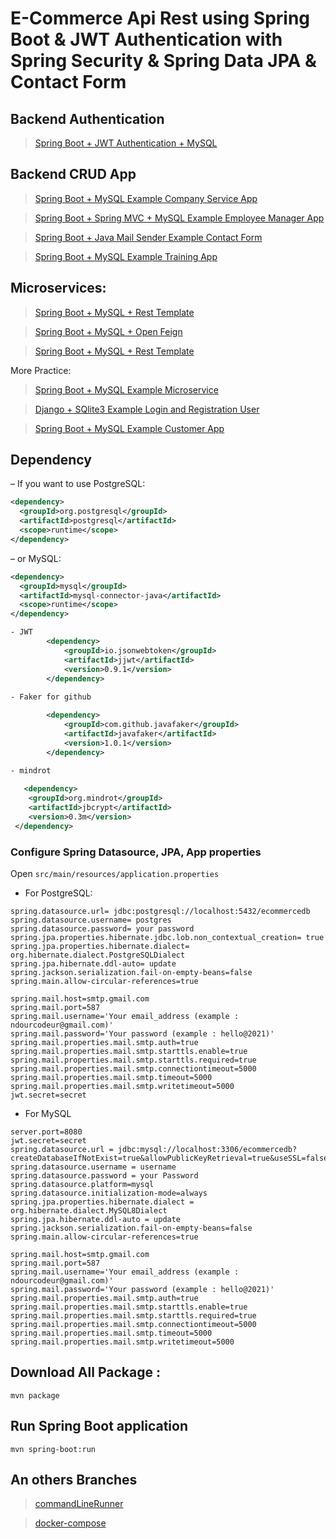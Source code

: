# E-Commerce Api Rest using Spring Boot & JWT Authentication with Spring Security & Spring Data JPA & Contact Form

## Backend Authentication

> [Spring Boot + JWT Authentication + MySQL](https://github.com/ndourbamba18/user-registration-jwt-api-rest)

## Backend CRUD App

> [Spring Boot + MySQL Example Company Service App](https://github.com/ndourbamba18/company-service)

> [Spring Boot + Spring MVC + MySQL Example Employee Manager App ](https://github.com/ndourbamba18/spring-boot-mvc-employee-manager)

> [Spring Boot + Java Mail Sender Example Contact Form](https://github.com/ndourbamba18/contact-form)

> [Spring Boot + MySQL Example Training App](https://github.com/ndourbamba18/training-rest-api)

## Microservices:
> [Spring Boot + MySQL + Rest Template](https://github.com/ndourbamba18/Microservices)
 
> [Spring Boot + MySQL + Open Feign](https://github.com/ndourbamba18/SpringBoot-Microservices-Using-FeignClients)

> [Spring Boot + MySQL + Rest Template](https://github.com/ndourbamba18/spring-boot-rest-template)

More Practice:
> [Spring Boot + MySQL Example Microservice](https://github.com/ndourbamba18/SpringBoot-Microservices)

>  [Django + SQlite3 Example Login and Registration User](https://github.com/ndourbamba18/login-registration-app)

> [Spring Boot + MySQL Example Customer App](https://github.com/ndourbamba18/customer-app)

## Dependency
– If you want to use PostgreSQL:
```xml
<dependency>
  <groupId>org.postgresql</groupId>
  <artifactId>postgresql</artifactId>
  <scope>runtime</scope>
</dependency>
```
– or MySQL:
```xml
<dependency>
  <groupId>mysql</groupId>
  <artifactId>mysql-connector-java</artifactId>
  <scope>runtime</scope>
</dependency>

- JWT
		<dependency>
			<groupId>io.jsonwebtoken</groupId>
			<artifactId>jjwt</artifactId>
			<version>0.9.1</version>
		</dependency>
   
- Faker for github

		<dependency>
			<groupId>com.github.javafaker</groupId>
			<artifactId>javafaker</artifactId>
			<version>1.0.1</version>
		</dependency>
    
- mindrot

   <dependency>
	<groupId>org.mindrot</groupId>
	<artifactId>jbcrypt</artifactId>
	<version>0.3m</version>
 </dependency>
 ```  
### Configure Spring Datasource, JPA, App properties
Open `src/main/resources/application.properties`
- For PostgreSQL:
```
spring.datasource.url= jdbc:postgresql://localhost:5432/ecommercedb
spring.datasource.username= postgres
spring.datasource.password= your password
spring.jpa.properties.hibernate.jdbc.lob.non_contextual_creation= true
spring.jpa.properties.hibernate.dialect= org.hibernate.dialect.PostgreSQLDialect
spring.jpa.hibernate.ddl-auto= update
spring.jackson.serialization.fail-on-empty-beans=false
spring.main.allow-circular-references=true

spring.mail.host=smtp.gmail.com
spring.mail.port=587
spring.mail.username='Your email_address (example : ndourcodeur@gmail.com)'
spring.mail.password='Your password (example : hello@2021)'
spring.mail.properties.mail.smtp.auth=true
spring.mail.properties.mail.smtp.starttls.enable=true
spring.mail.properties.mail.smtp.starttls.required=true
spring.mail.properties.mail.smtp.connectiontimeout=5000
spring.mail.properties.mail.smtp.timeout=5000
spring.mail.properties.mail.smtp.writetimeout=5000
jwt.secret=secret
```
- For MySQL
```
server.port=8080
jwt.secret=secret
spring.datasource.url = jdbc:mysql://localhost:3306/ecommercedb?createDatabaseIfNotExist=true&allowPublicKeyRetrieval=true&useSSL=false
spring.datasource.username = username
spring.datasource.password = your Password
spring.datasource.platform=mysql
spring.datasource.initialization-mode=always
spring.jpa.properties.hibernate.dialect = org.hibernate.dialect.MySQL8Dialect
spring.jpa.hibernate.ddl-auto = update
spring.jackson.serialization.fail-on-empty-beans=false
spring.main.allow-circular-references=true

spring.mail.host=smtp.gmail.com
spring.mail.port=587
spring.mail.username='Your email_address (example : ndourcodeur@gmail.com)'
spring.mail.password='Your password (example : hello@2021)'
spring.mail.properties.mail.smtp.auth=true
spring.mail.properties.mail.smtp.starttls.enable=true
spring.mail.properties.mail.smtp.starttls.required=true
spring.mail.properties.mail.smtp.connectiontimeout=5000
spring.mail.properties.mail.smtp.timeout=5000
spring.mail.properties.mail.smtp.writetimeout=5000
```

## Download All Package :
```
mvn package
```
## Run Spring Boot application
```
mvn spring-boot:run
```

## An others Branches

> [commandLineRunner](https://github.com/ndourbamba18/ecommerce-spring-api-rest/tree/commandLineRunner)

> [docker-compose](https://github.com/ndourbamba18/customer-app)


